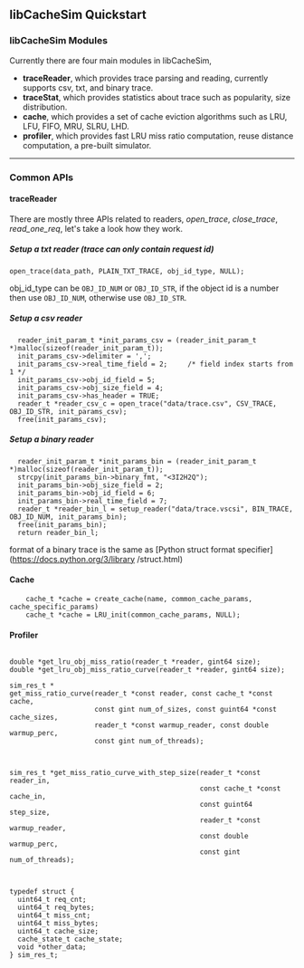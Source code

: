 ## libCacheSim Quickstart

### libCacheSim Modules 
Currently there are four main modules in libCacheSim, 
* **traceReader**, which provides trace parsing and reading, currently supports csv, txt, and binary trace. 
* **traceStat**, which provides statistics about trace such as popularity, size distribution. 
* **cache**, which provides a set of cache eviction algorithms such as LRU, LFU, FIFO, MRU, SLRU, LHD. 
* **profiler**, which provides fast LRU miss ratio computation, reuse distance computation, a pre-built simulator.   
---

### Common APIs 
#### traceReader 
There are mostly three APIs related to readers, *open_trace*, *close_trace*, *read_one_req*, let's take a look how
 they work.   

##### Setup a txt reader (trace can only contain request id)
```
open_trace(data_path, PLAIN_TXT_TRACE, obj_id_type, NULL);
```
obj_id_type can be `OBJ_ID_NUM` or `OBJ_ID_STR`, if the object id is a number then use `OBJ_ID_NUM`, otherwise use
 `OBJ_ID_STR`. 
 
##### Setup a csv reader 
``` 
  reader_init_param_t *init_params_csv = (reader_init_param_t *)malloc(sizeof(reader_init_param_t));
  init_params_csv->delimiter = ',';
  init_params_csv->real_time_field = 2;     /* field index starts from 1 */
  init_params_csv->obj_id_field = 5;
  init_params_csv->obj_size_field = 4;
  init_params_csv->has_header = TRUE;
  reader_t *reader_csv_c = open_trace("data/trace.csv", CSV_TRACE, OBJ_ID_STR, init_params_csv);
  free(init_params_csv);
```

##### Setup a binary reader 
```
  reader_init_param_t *init_params_bin = (reader_init_param_t *)malloc(sizeof(reader_init_param_t));
  strcpy(init_params_bin->binary_fmt, "<3I2H2Q"); 
  init_params_bin->obj_size_field = 2;
  init_params_bin->obj_id_field = 6;
  init_params_bin->real_time_field = 7;
  reader_t *reader_bin_l = setup_reader("data/trace.vscsi", BIN_TRACE, OBJ_ID_NUM, init_params_bin);
  free(init_params_bin);
  return reader_bin_l;
```
format of a binary trace is the same as [Python struct format specifier](https://docs.python.org/3/library
/struct.html) 

#### Cache
```
    cache_t *cache = create_cache(name, common_cache_params, cache_specific_params)
    cache_t *cache = LRU_init(common_cache_params, NULL); 
```


#### Profiler 
```

double *get_lru_obj_miss_ratio(reader_t *reader, gint64 size);
double *get_lru_obj_miss_ratio_curve(reader_t *reader, gint64 size);

sim_res_t *
get_miss_ratio_curve(reader_t *const reader, const cache_t *const cache,
                     const gint num_of_sizes, const guint64 *const cache_sizes,
                     reader_t *const warmup_reader, const double warmup_perc,
                     const gint num_of_threads);
                     
                     
                     
sim_res_t *get_miss_ratio_curve_with_step_size(reader_t *const reader_in,
                                               const cache_t *const cache_in,
                                               const guint64 step_size,
                                               reader_t *const warmup_reader,
                                               const double warmup_perc,
                                               const gint num_of_threads);
                                               
                                               
                                               
typedef struct {
  uint64_t req_cnt;
  uint64_t req_bytes;
  uint64_t miss_cnt;
  uint64_t miss_bytes;
  uint64_t cache_size;
  cache_state_t cache_state;
  void *other_data;
} sim_res_t;


```





                                                        
